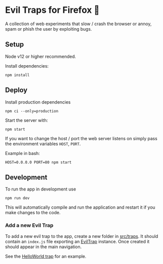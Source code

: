 # Evil Traps for Firefox 🦊
A collection of web experiments that slow / crash the browser or annoy, spam or phish the user by exploiting bugs.

## Setup
Node v12 or higher recommended.

Install dependencies:
```
npm install
```

## Deploy
Install production dependencies
```
npm ci --only=production
```

Start the server with:
```
npm start
```

If you want to change the host / port the web server listens on simply pass the environment variables `HOST`, `PORT`.

Example in bash:
```
HOST=0.0.0.0 PORT=80 npm start
```

## Development
To run the app in development use
```
npm run dev
```
This will automatically compile and run the application and restart it if you make changes to the code.

### Add a new Evil Trap
To add a new evil trap to the app, create a new folder in [src/traps](src/traps). It should contain an `index.js` file exporting an [EvilTrap](src/EvilTrap.js) instance. Once created it should appear in the main navigation.

See the [HelloWorld trap](src/traps/hello-world) for an example.

